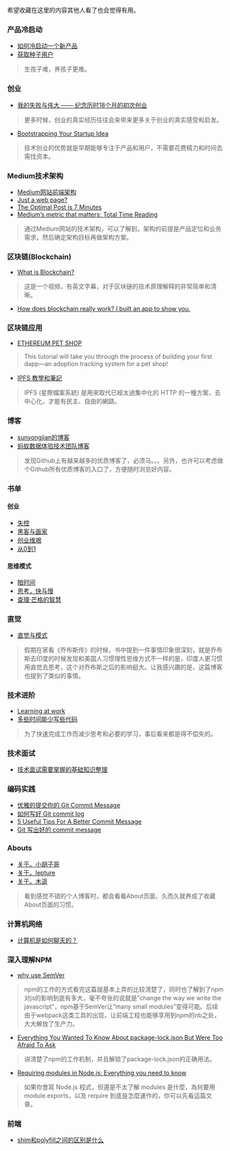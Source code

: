 
希望收藏在这里的内容其他人看了也会觉得有用。

### 产品冷启动
+ [如何冷启动一个新产品](https://www.zhihu.com/question/23281795) <br>
+ [获取种子用户](http://iamsujie.com/tag/%E5%86%B7%E5%90%AF%E5%8A%A8/)
> 生孩子难，养孩子更难。

### 创业
+ [我的失败与伟大 —— 纪念历时18个月的初次创业](http://iosre.com/t/topic/4152)
> 更多时候，创业的真实经历往往会来带来更多关于创业的真实感受和启发。
+ [Bootstrapping Your Startup Idea](http://yedingding.com/2014/03/12/bootstrapping-your-startup-idea.html)
> 技术创业的优势就是早期能够专注于产品和用户，不需要花费精力和时间去需找资本。

### Medium技术架构
+ [Medium网站前端架构](https://gist.github.com/longmao/c56d46d28d033f356b6f)
+ [Just a web page?](https://medium.com/@dpup/just-a-web-page-194f7a3d260a)
+ [The Optimal Post is 7 Minutes](https://medium.com/data-lab/the-optimal-post-is-7-minutes-74b9f41509b)
+ [Medium’s metric that matters: Total Time Reading](https://medium.com/data-lab/mediums-metric-that-matters-total-time-reading-86c4970837d5)
> 通过Medium网站的技术架构，可以了解到，架构的前提是产品定位和业务需求，然后确定架构目标再做架构方案。

### 区块链(Blockchain)
+ [What is Blockchain?](https://www.cigionline.org/multimedia/what-blockchain)
> 这是一个视频，有英文字幕，对于区块链的技术原理解释的非常简单和清晰。
+ [How does blockchain really work? I built an app to show you.](https://medium.freecodecamp.org/how-does-blockchain-really-work-i-built-an-app-to-show-you-6b70cd4caf7d)
### 区块链应用
+ [ETHEREUM PET SHOP](http://truffleframework.com/tutorials/pet-shop)
> This tutorial will take you through the process of building your first dapp—an adoption tracking system for a pet shop!
+ [IPFS 教學和筆記](https://github.com/miaoski/ipfs-tutorial)
> IPFS (星際檔案系統) 是用來取代已經太過集中化的 HTTP 的一種方案，去中心化，才能有民主、自由的網路。

### 博客
+ [sunyongjian的博客](https://github.com/sunyongjian/blog)
+ [蚂蚁数据体验技术团队博客](https://github.com/ProtoTeam/blog)
> 发现Github上有越来越多的优质博客了，必须马。。。另外，也许可以考虑做个Github所有优质博客的入口了，方便随时浏览好内容。

### 书单
#### 创业
+ [失控](https://book.douban.com/subject/5375620/)
+ [黑客与画家](https://book.douban.com/subject/6021440/)
+ [创业维艰](https://book.douban.com/subject/26306686/)
+ [从0到1](https://book.douban.com/subject/26297606/)
#### 思维模式
+ [暗时间](https://book.douban.com/subject/6709809/)
+ [思考，快与慢](https://book.douban.com/subject/10785583/)
+ [查理·芒格的智慧](https://book.douban.com/subject/26374572/)

### 直觉
+ [直觉与模式](http://mindlee.com/2012/12/02/intuition-and-pattern/)
> 假期在家看《乔布斯传》的时候，书中提到一件事情印象很深刻，就是乔布斯去印度的时候发现和美国人习惯理性思维方式不一样的是，印度人更习惯用直觉去思考，这个对乔布斯之后的影响挺大。让我感兴趣的是，这篇博客也提到了类似的事情。

### 技术进阶
+ [Learning at work](https://jvns.ca/blog/2017/08/06/learning-at-work/?utm_campaign=CodeTengu&utm_medium=web&utm_source=CodeTengu_115)
+ [多些时间能少写些代码](https://coolshell.cn/articles/5686.html?utm_campaign=CodeTengu&utm_medium=web&utm_source=CodeTengu_115)
> 为了快速完成工作而减少思考和必要的学习，事后看来都是得不偿失的。

### 技术面试
+ [技术面试需要掌握的基础知识整理](https://github.com/CyC2018/Interview-Notebook)

### 编码实践
+ [优雅的提交你的 Git Commit Message](https://zhuanlan.zhihu.com/p/34223150)
+ [如何写好 Git commit log](https://www.zhihu.com/question/21209619/answer/257574960)
+ [5 Useful Tips For A Better Commit Message](https://robots.thoughtbot.com/5-useful-tips-for-a-better-commit-message)
+ [Git 写出好的 commit message](https://ruby-china.org/topics/15737)

### Abouts
+ [关于。小胡子哥](https://www.barretlee.com/about/)
+ [关于。lepture](https://lepture.com/about)
+ [关于。木遥](http://blog.farmostwood.net/about)
> 看到感觉不错的个人博客时，都会看看About页面，久而久就养成了收藏About页面的习惯。

### 计算机网络
+ [计算机是如何聊天的？](https://www.zhihu.com/pub/book/119554662)

### 深入理解NPM
+ [why use SemVer](http://blog.npmjs.org/post/162134793605/why-use-semver)
> npm的工作的方式看完这篇就基本上弄的比较清楚了，同时也了解到了npm对js的影响到底有多大，毫不夸张的说就是”change the way we write the javascript”，npm基于SemVer让”many small modules”变得可能。后续由于webpack这类工具的出现，让前端工程也能够享用到npm的nb之处，大大解放了生产力。

+ [Everything You Wanted To Know About package-lock.json But Were Too Afraid To Ask](https://medium.com/@Quigley_Ja/everything-you-wanted-to-know-about-package-lock-json-b81911aa8ab8)
> 讲清楚了npm的工作机制，并且解锁了package-lock.json的正确用法。

+ [Requiring modules in Node.js: Everything you need to know](https://medium.freecodecamp.org/requiring-modules-in-node-js-everything-you-need-to-know-e7fbd119be8 )
> 如果你會寫 Node.js 程式，但還是不太了解 modules 是什麼，為何要用 module.exports，以及 require 到底是怎麼運作的，你可以先看這篇文章。

### 前端
+ [shim和polyfill之间的区别是什么](https://github.com/chenxiaochun/blog/issues/37)

